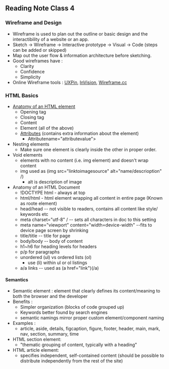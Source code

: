 ## Reading Note Class 4

### Wireframe and Design

* Wireframe is used to plan out the outline or basic design and the interactibility of a website or an app.
* Sketch -> Wireframe -> Interactive prototype -> Visual -> Code (steps can be added or skipped)
* Map out the user flow & information architecture before sketching.
* Good wireframes have :
    * Clarity
    * Confidence
    * Simplicity
* Online Wireframe tools : [UXPin](https://www.uxpin.com/), [InVision](http://www.invisionapp.com/), [Wireframe.cc](https://wireframe.cc/)

### HTML Basics

* [Anatomy of an HTML element](https://developer.mozilla.org/en-US/docs/Learn/Getting_started_with_the_web/HTML_basics/grumpy-cat-small.png)
    * Opening tag
    * Closing tag
    * Content
    * Element (all of the above)
    * [Attributes](https://developer.mozilla.org/en-US/docs/Learn/Getting_started_with_the_web/HTML_basics/grumpy-cat-attribute-small.png) (contains extra information about the element)
        * Attributename="attributevalue">
* Nesting elements
    * Make sure one element is clearly inside the other in proper order.
* Void elements
    * elements with no content (i.e. img element) and doesn't wrap content
    * img used as (img src="linktoimagesource" alt="name/descrioption" /)
        * alt is description of image
* Anatomy of an HTML Document
    * !DOCTYPE html - always at top
    * html/html  -  html element wrapping all content in entire page (Known as roote element)
    * head/head  -- not visible to readers, contains all content like style/ keywords etc
    * meta charset="utf-8" /   -- sets all characters in doc to this setting
    * meta name="viewport" content="width=device-width"  --fits to device page screen by shrinking
    * title/title -- title for page
    * body/body -- body of content
    * h1~h6 for heading levels for headers
    * p/p for paragraphs
    * unordered (ul) vs ordered lists (ol)
        * use (li) within ul or ol listings
    * a/a links -- used as (a href="link")(/a)

#### Semantics
* Semantic element : element that clearly defines its content/meaning to both the browser and the developer
* Benefits : 
    * Simpler organization (blocks of code grouped up)
    * Keywords better found by search engines
    * semantic namings mirror proper custom element/component naming
* Examples :
    * article, aside, details, figcaption, figure, footer, header, main, mark, nav, section, summary, time
* HTML section element:
    * "thematic grouping of content, typically with a heading"
* HTML article element:
    * specifies independent, self-contained content (should be possible to distribute independently from the rest of the site)
